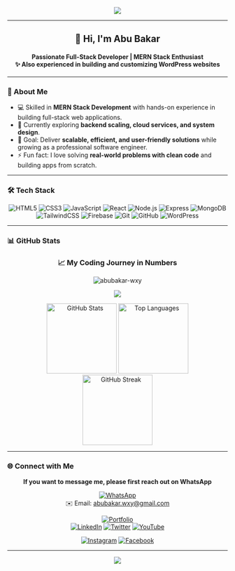 <!-- Banner -->
<p align="center">
  <img src="https://capsule-render.vercel.app/api?type=waving&color=0:4facfe,100:00f2fe&height=200&section=header&text=Abu%20Bakar&fontSize=45&fontColor=fff&animation=fadeIn&fontAlignY=35&desc=Full-Stack%20Developer%20|%20MERN%20Stack%20Enthusiast&descSize=18&descAlignY=55" />
</p>

---

<h2 align="center">👋 Hi, I'm Abu Bakar</h2>
<h4 align="center">
Passionate Full-Stack Developer | MERN Stack Enthusiast <br/>
✨ Also experienced in building and customizing WordPress websites
</h4>

---

### 🚀 About Me

-   💻 Skilled in **MERN Stack Development** with hands-on experience in building full-stack web applications.
-   🌱 Currently exploring **backend scaling, cloud services, and system design**.
-   🎯 Goal: Deliver **scalable, efficient, and user-friendly solutions** while growing as a professional software engineer.
-   ⚡ Fun fact: I love solving **real-world problems with clean code** and building apps from scratch.

---

### 🛠️ Tech Stack

<div align="center">

![HTML5](https://img.shields.io/badge/HTML5-E34F26?style=for-the-badge&logo=html5&logoColor=white)
![CSS3](https://img.shields.io/badge/CSS3-1572B6?style=for-the-badge&logo=css3&logoColor=white)
![JavaScript](https://img.shields.io/badge/JavaScript-F7DF1E?style=for-the-badge&logo=javascript&logoColor=black)
![React](https://img.shields.io/badge/React-20232A?style=for-the-badge&logo=react&logoColor=61DAFB)
![Node.js](https://img.shields.io/badge/Node.js-339933?style=for-the-badge&logo=node.js&logoColor=white)
![Express](https://img.shields.io/badge/Express.js-000000?style=for-the-badge&logo=express&logoColor=white)
![MongoDB](https://img.shields.io/badge/MongoDB-4EA94B?style=for-the-badge&logo=mongodb&logoColor=white)
![TailwindCSS](https://img.shields.io/badge/Tailwind_CSS-38B2AC?style=for-the-badge&logo=tailwind-css&logoColor=white)
![Firebase](https://img.shields.io/badge/Firebase-FFCA28?style=for-the-badge&logo=firebase&logoColor=black)
![Git](https://img.shields.io/badge/Git-F05032?style=for-the-badge&logo=git&logoColor=white)
![GitHub](https://img.shields.io/badge/GitHub-181717?style=for-the-badge&logo=github&logoColor=white)
![WordPress](https://img.shields.io/badge/WordPress-21759B?style=for-the-badge&logo=wordpress&logoColor=white)

</div>

---

### 📊 GitHub Stats

<h3 align="center">📈 My Coding Journey in Numbers</h3>

<!-- Profile Views -->
<p align="center">
  <img src="https://komarev.com/ghpvc/?username=abubakar-wxy&label=Profile%20Views&color=00c6ff&style=flat" alt="abubakar-wxy" />
</p>

<!-- GitHub Trophy -->
<p align="center">
  <img src="https://github-profile-trophy.vercel.app/?username=abubakar-wxy&theme=flat&no-frame=true&margin-w=10&margin-h=10&column=6" />
</p>

<!-- GitHub Stats & Languages -->
<div align="center">
    <img height="160" 
         src="https://github-readme-stats.vercel.app/api?username=abubakar-wxy&show_icons=true&theme=dracula&hide_border=false&count_private=true" 
         alt="GitHub Stats" />
    <img height="160" 
         src="https://github-readme-stats.vercel.app/api/top-langs/?username=abubakar-wxy&layout=compact&theme=dracula&hide_border=false" 
         alt="Top Languages" />
</div>

<!-- Contribution Streak -->
<div align="center">
    <img height="160" 
         src="https://streak-stats.demolab.com?user=abubakar-wxy&theme=dracula&hide_border=false" 
         alt="GitHub Streak" />
</div>

---

### 🌐 Connect with Me

<div align="center">

**If you want to message me, please first reach out on WhatsApp**

[![WhatsApp](https://img.shields.io/badge/WhatsApp-brightgreen?style=for-the-badge&logo=whatsapp&logoColor=white)](https://wa.me/8801879114768)  
✉️ Email: [abubakar.wxy@gmail.com](mailto:abubakar.wxy@gmail.com)

[![Portfolio](https://img.shields.io/badge/Portfolio-FFD700?style=for-the-badge&logo=githubpages&logoColor=black)](https://abu-bakar-portfolio.web.app/)  
[![LinkedIn](https://img.shields.io/badge/LinkedIn-0077B5?style=for-the-badge&logo=linkedin&logoColor=white)](https://www.linkedin.com/in/abubakar24/)
[![Twitter](https://img.shields.io/badge/Twitter-000000?style=for-the-badge&logo=x&logoColor=white)](https://x.com/abubakar_wxy)
[![YouTube](https://img.shields.io/badge/YouTube-FF0000?style=for-the-badge&logo=youtube&logoColor=white)](https://www.youtube.com/@iam-Abu-Bakar)

<!-- Kept professional links first, optional socials below -->

[![Instagram](https://img.shields.io/badge/Instagram-E4405F?style=for-the-badge&logo=instagram&logoColor=white)](https://www.instagram.com/abubakar.wxy/)
[![Facebook](https://img.shields.io/badge/Facebook-1877F2?style=for-the-badge&logo=facebook&logoColor=white)](https://www.facebook.com/freelancerabubakar)

</div>

---

<p align="center">
  <img src="https://capsule-render.vercel.app/api?type=waving&color=0:00f2fe,100:4facfe&height=120&section=footer"/>
</p>
